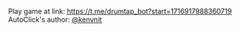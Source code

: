Play game at link: https://t.me/drumtap_bot?start=1716917988360719
<br/>
AutoClick's author: [@kenvnit](https://t.me/kenvnit)
